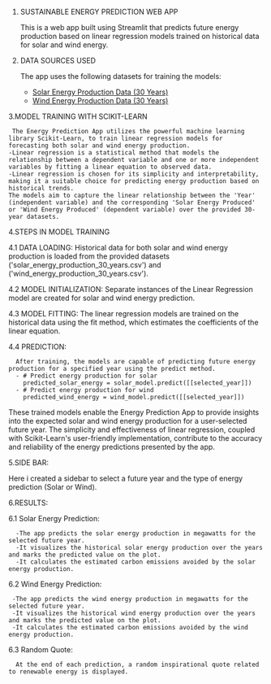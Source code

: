 1. SUSTAINABLE ENERGY PREDICTION WEB APP

   This is a web app built using Streamlit that predicts future energy production based on linear regression models trained on historical data for solar and wind energy.

2. DATA SOURCES USED

    The app uses the following datasets for training the models:
    - [Solar Energy Production Data (30 Years)](solar_energy_production_30_years.csv)
    - [Wind Energy Production Data (30 Years)](wind_energy_production_30_years.csv)
  
3.MODEL TRAINING WITH SCIKIT-LEARN
  
     The Energy Prediction App utilizes the powerful machine learning library Scikit-Learn, to train linear regression models for forecasting both solar and wind energy production.
    -Linear regression is a statistical method that models the relationship between a dependent variable and one or more independent variables by fitting a linear equation to observed data.
    -Linear regression is chosen for its simplicity and interpretability, making it a suitable choice for predicting energy production based on historical trends.
    The models aim to capture the linear relationship between the 'Year' (independent variable) and the corresponding 'Solar Energy Produced' or 'Wind Energy Produced' (dependent variable) over the provided 30- 
    year datasets.
   
4.STEPS IN MODEL TRAINING
  
  4.1 DATA LOADING:
      Historical data for both solar and wind energy production is loaded from the provided datasets ('solar_energy_production_30_years.csv') and ('wind_energy_production_30_years.csv').
  
  4.2 MODEL INITIALIZATION:
      Separate instances of the Linear Regression model are created for solar and wind energy prediction.
  
  4.3 MODEL FITTING:
      The linear regression models are trained on the historical data using the fit method, which estimates the coefficients of the linear equation.
  
  4.4 PREDICTION:
  
      After training, the models are capable of predicting future energy production for a specified year using the predict method.
      - # Predict energy production for solar
        predicted_solar_energy = solar_model.predict([[selected_year]])
      - # Predict energy production for wind
        predicted_wind_energy = wind_model.predict([[selected_year]])
  These trained models enable the Energy Prediction App to provide insights into the expected solar and wind energy production for a user-selected future year.
  The simplicity and effectiveness of linear regression, coupled with Scikit-Learn's user-friendly implementation, contribute to the accuracy and reliability of the energy predictions presented by the app.
  
5.SIDE BAR:
  
  Here i created a sidebar to select a future year and the type of energy prediction (Solar or Wind).
  
6.RESULTS:
  
  6.1 Solar Energy Prediction:
  
      -The app predicts the solar energy production in megawatts for the selected future year.
      -It visualizes the historical solar energy production over the years and marks the predicted value on the plot.
      -It calculates the estimated carbon emissions avoided by the solar energy production.
  
  6.2 Wind Energy Prediction:
  
     -The app predicts the wind energy production in megawatts for the selected future year.
     -It visualizes the historical wind energy production over the years and marks the predicted value on the plot.
     -It calculates the estimated carbon emissions avoided by the wind energy production.
  
  6.3 Random Quote:
  
      At the end of each prediction, a random inspirational quote related to renewable energy is displayed.

   
